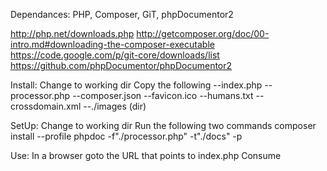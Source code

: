 Dependances:
PHP, Composer, GiT, phpDocumentor2

http://php.net/downloads.php
http://getcomposer.org/doc/00-intro.md#downloading-the-composer-executable
https://code.google.com/p/git-core/downloads/list
https://github.com/phpDocumentor/phpDocumentor2



Install:
Change to working dir
Copy the following
--index.php
--processor.php
--composer.json
--favicon.ico
--humans.txt
--crossdomain.xml
--./images (dir)



SetUp:
Change to working dir
Run the following two commands
composer install --profile
phpdoc -f"./processor.php" -t"./docs" -p



Use:
In a browser goto the URL that points to index.php
Consume
